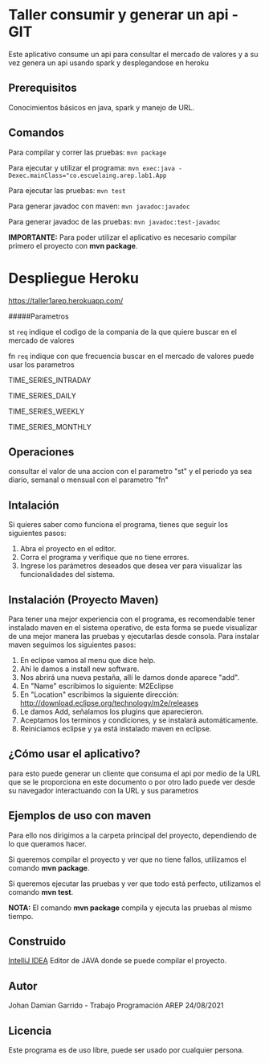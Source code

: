 # Taller consumir y generar un api - GIT

Este aplicativo consume un api para consultar el mercado de valores y a su vez genera un api usando spark y desplegandose en heroku


## Prerequisitos

Conocimientos básicos en java, spark y manejo de URL.

## Comandos
Para compilar y correr las pruebas: ```mvn package```

Para ejecutar y utilizar el programa: ```mvn exec:java -Dexec.mainClass="co.escuelaing.arep.lab1.App```

Para ejecutar las pruebas: ```mvn test```

Para generar javadoc con maven: ```mvn javadoc:javadoc```

Para generar javadoc de las pruebas: ```mvn javadoc:test-javadoc```

**IMPORTANTE:** Para poder utilizar el aplicativo es necesario compilar primero el proyecto con **mvn package**.

# Despliegue Heroku

https://taller1arep.herokuapp.com/

#####Parametros

st ```req```  indique el codigo de la compania de la que quiere buscar en el mercado de valores

fn ```req```  indique con que frecuencia buscar en el mercado de valores puede usar los parametros 

TIME_SERIES_INTRADAY

TIME_SERIES_DAILY

TIME_SERIES_WEEKLY

TIME_SERIES_MONTHLY


## Operaciones
consultar el valor de una accion con el parametro "st" y el periodo ya sea diario, semanal o mensual con el parametro "fn"



## Intalación
Si quieres saber como funciona el programa, tienes que seguir los siguientes pasos:
1. Abra el proyecto en el editor.
2. Corra el programa y verifique que no tiene errores.
3. Ingrese los parámetros deseados que desea ver para visualizar las funcionalidades del sistema.

## Instalación (Proyecto Maven)
Para tener una mejor experiencia con el programa, es recomendable tener instalado maven en el sistema operativo,
de esta forma se puede visualizar de una mejor manera las pruebas y ejecutarlas desde consola.
Para instalar maven seguimos los siguientes pasos:
1. En eclipse vamos al menu que dice help.
2. Ahí le damos a install new software.
3. Nos abrirá una nueva pestaña, allí le damos donde aparece "add".
4. En "Name" escribimos lo siguiente: M2Eclipse
5. En "Location" escribimos la siguiente dirección: http://download.eclipse.org/technology/m2e/releases
6. Le damos Add, señalamos los plugins que aparecieron.
7. Aceptamos los terminos y condiciones, y se instalará automáticamente.
8. Reiniciamos eclipse y ya está instalado maven en eclipse.




## ¿Cómo usar el aplicativo?
para esto puede generar un cliente que consuma el api por medio de la URL que se le proporciona en este documento
o por otro lado puede ver desde su navegador interactuando con la URL y sus parametros

## Ejemplos de uso con maven
Para ello nos dirigimos a la carpeta principal del proyecto, dependiendo de lo que queramos hacer.

Si queremos compilar el proyecto y ver que no tiene fallos, utilizamos el comando **mvn package**.

Si queremos ejecutar las pruebas y ver que todo está perfecto, utilizamos el comando **mvn test**.

**NOTA:** El comando **mvn package** compila y ejecuta las pruebas al mismo tiempo.

## Construido
[IntelliJ IDEA](https://www.jetbrains.com/es-es/idea/) Editor de JAVA donde se puede compilar el proyecto.

## Autor
Johan Damian Garrido - Trabajo Programación AREP 24/08/2021

## Licencia
Este programa es de uso libre, puede ser usado por cualquier persona.

